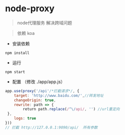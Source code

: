 # node-proxy

> node代理服务  解决跨域问题

> 依赖 koa

- 安装依赖
```
npm install
```

- 运行
```
npm start
```
- 配置 （修改 ./app/app.js）
```javascript
app.use(proxy('/api'/*拦截请求*/, {
    target: 'http://www.baidu.com/',//转发地址
    changeOrigin: true,
    rewrite: path => {
        return path.replace(/^\/api/, '') //url重定向 
 },
    logs: true
}))
// 拦截 http://127.0.0.1:9090/api/  所有参数
```
